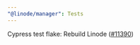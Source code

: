 ```yaml
---
"@linode/manager": Tests
---
```


Cypress test flake: Rebuild Linode ([#11390](https://github.com/linode/manager/pull/11390))
